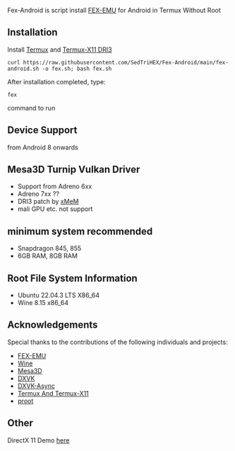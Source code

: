 Fex-Android is script install [FEX-EMU](https://github.com/FEX-Emu/FEX) for Android in Termux Without Root

## Installation
Install [Termux](https://github.com/termux/termux-app/releases/download/v0.118.0/termux-app_v0.118.0+github-debug_arm64-v8a.apk) and [Termux-X11 DRI3](https://github.com/termux/termux-x11/releases/download/nightly/app-arm64-v8a-debug.apk)
```
curl https://raw.githubusercontent.com/SedTriHEX/Fex-Android/main/fex-android.sh -o fex.sh; bash fex.sh
```
After installation completed, type:
```
fex
```
command to run
## Device Support
from Android 8 onwards
## Mesa3D Turnip Vulkan Driver
- Support from Adreno 6xx
- Adreno 7xx ??
- DRI3 patch by [xMeM](https://github.com/xMeM/termux-packages/tree/master/packages/mesa)
- mali GPU etc. not support
## minimum system recommended
- Snapdragon 845, 855
- 6GB RAM, 8GB RAM
## Root File System Information
- Ubuntu 22.04.3 LTS X86_64
- Wine 8.15 x86_64
## Acknowledgements
Special thanks to the contributions of the following individuals and projects:
- [FEX-EMU](https://github.com/FEX-Emu/FEX)
- [Wine](https://gitlab.winehq.org/wine/wine)
- [Mesa3D](https://www.mesa3d.org/)
- [DXVK](https://github.com/doitsujin/dxvk)
- [DXVK-Async](https://github.com/Sporif/dxvk-async)
- [Termux And Termux-X11](https://github.com/termux)
- [proot](https://github.com/proot-me/proot)
## Other
DirectX 11 Demo [here](https://github.com/guitarfreak/DirectX-11-Demo/releases/tag/v0.6.3)


